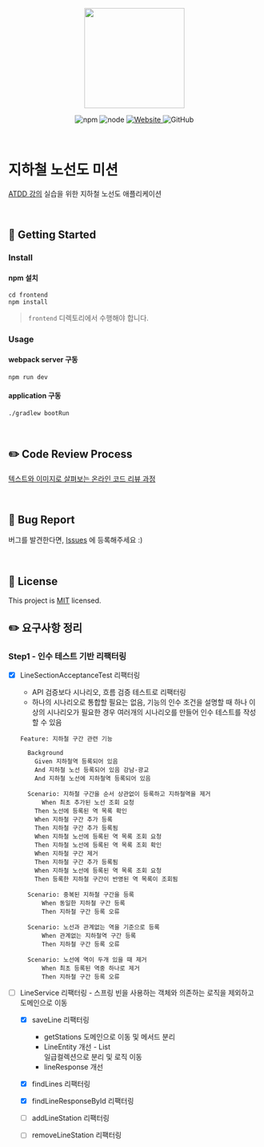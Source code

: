 <p align="center">
    <img width="200px;" src="https://raw.githubusercontent.com/woowacourse/atdd-subway-admin-frontend/master/images/main_logo.png"/>
</p>
<p align="center">
  <img alt="npm" src="https://img.shields.io/badge/npm-%3E%3D%205.5.0-blue">
  <img alt="node" src="https://img.shields.io/badge/node-%3E%3D%209.3.0-blue">
  <a href="https://edu.nextstep.camp/c/R89PYi5H" alt="nextstep atdd">
    <img alt="Website" src="https://img.shields.io/website?url=https%3A%2F%2Fedu.nextstep.camp%2Fc%2FR89PYi5H">
  </a>
  <img alt="GitHub" src="https://img.shields.io/github/license/next-step/atdd-subway-service">
</p>

<br>

# 지하철 노선도 미션
[ATDD 강의](https://edu.nextstep.camp/c/R89PYi5H) 실습을 위한 지하철 노선도 애플리케이션

<br>

## 🚀 Getting Started

### Install
#### npm 설치
```
cd frontend
npm install
```
> `frontend` 디렉토리에서 수행해야 합니다.

### Usage
#### webpack server 구동
```
npm run dev
```
#### application 구동
```
./gradlew bootRun
```
<br>

## ✏️ Code Review Process
[텍스트와 이미지로 살펴보는 온라인 코드 리뷰 과정](https://github.com/next-step/nextstep-docs/tree/master/codereview)

<br>

## 🐞 Bug Report

버그를 발견한다면, [Issues](https://github.com/next-step/atdd-subway-service/issues) 에 등록해주세요 :)

<br>

## 📝 License

This project is [MIT](https://github.com/next-step/atdd-subway-service/blob/master/LICENSE.md) licensed.

## :pencil2: 요구사항 정리

### Step1 - 인수 테스트 기반 리팩터링

- [x] LineSectionAcceptanceTest 리팩터링
  - API 검증보다 시나리오, 흐름 검증 테스트로 리팩터링
  - 하나의 시나리오로 통합할 필요는 없음, 기능의 인수 조건을 설명할 때 하나 이상의 시나리오가 필요한 경우 여러개의 시나리오를 만들어 인수 테스트를 작성할 수 있음
  
  ```
  Feature: 지하철 구간 관련 기능
  
    Background 
      Given 지하철역 등록되어 있음
      And 지하철 노선 등록되어 있음 강남-광교
      And 지하철 노선에 지하철역 등록되어 있음
  
    Scenario: 지하철 구간을 순서 상관없이 등록하고 지하철역을 제거
    	When 최초 추가된 노선 조회 요청
      Then 노선에 등록된 역 목록 확인
      When 지하철 구간 추가 등록
      Then 지하철 구간 추가 등록됨
      When 지하철 노선에 등록된 역 목록 조회 요청
      Then 지하철 노선에 등록된 역 목록 조회 확인
      When 지하철 구간 제거
      Then 지하철 구간 추가 등록됨
      When 지하철 노선에 등록된 역 목록 조회 요청
      Then 등록한 지하철 구간이 반영된 역 목록이 조회됨
  
  	Scenario: 중복된 지하철 구간을 등록
  		When 동일한 지하철 구간 등록
  		Then 지하철 구간 등록 오류
  
  	Scenario: 노선과 관계없는 역을 기준으로 등록
  		When 관계없는 지하철역 구간 등록
  		Then 지하철 구간 등록 오류
  	
  	Scenario: 노선에 역이 두개 있을 때 제거
  		When 최초 등록된 역중 하나로 제거
  		Then 지하철 구간 등록 오류
  ```

- [ ] LineService 리팩터링 - 스프링 빈을 사용하는 객체와 의존하는 로직을 제외하고 도메인으로 이동
  - [x] saveLine 리팩터링
    - getStations 도메인으로 이동 및 메서드 분리
    - LineEntity 개선 - List<Section> 일급컬렉션으로 분리 및 로직 이동
    - lineResponse 개선
  - [x] findLines 리팩터링
  - [x] findLineResponseById 리팩터링
  - [ ] addLineStation 리팩터링
  - [ ] removeLineStation 리팩터링



